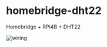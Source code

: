 # homebridge-dht22

Homebridge + RPi4B + DHT22

![wiring](https://user-images.githubusercontent.com/37768795/217142794-9208263d-686d-452c-a2de-307b390b4b2d.svg)
